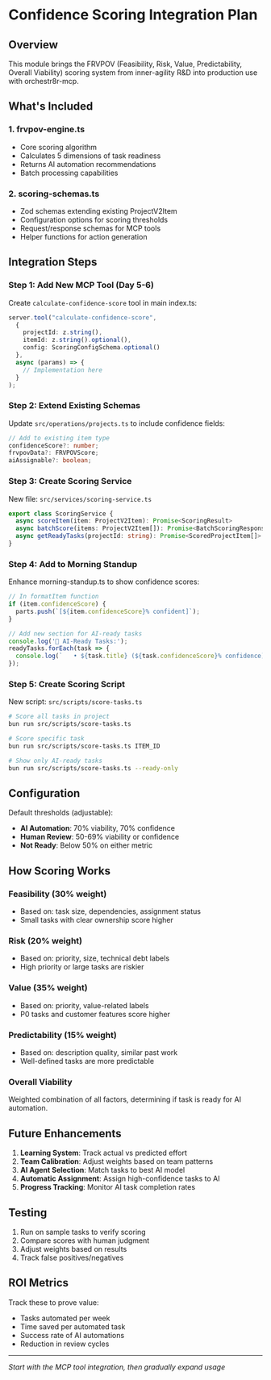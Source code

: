 # Confidence Scoring Integration Plan

## Overview
This module brings the FRVPOV (Feasibility, Risk, Value, Predictability, Overall Viability) scoring system from inner-agility R&D into production use with orchestr8r-mcp.

## What's Included

### 1. frvpov-engine.ts
- Core scoring algorithm
- Calculates 5 dimensions of task readiness
- Returns AI automation recommendations
- Batch processing capabilities

### 2. scoring-schemas.ts  
- Zod schemas extending existing ProjectV2Item
- Configuration options for scoring thresholds
- Request/response schemas for MCP tools
- Helper functions for action generation

## Integration Steps

### Step 1: Add New MCP Tool (Day 5-6)
Create `calculate-confidence-score` tool in main index.ts:

```typescript
server.tool("calculate-confidence-score",
  {
    projectId: z.string(),
    itemId: z.string().optional(),
    config: ScoringConfigSchema.optional()
  },
  async (params) => {
    // Implementation here
  }
);
```

### Step 2: Extend Existing Schemas
Update `src/operations/projects.ts` to include confidence fields:

```typescript
// Add to existing item type
confidenceScore?: number;
frvpovData?: FRVPOVScore;
aiAssignable?: boolean;
```

### Step 3: Create Scoring Service
New file: `src/services/scoring-service.ts`

```typescript
export class ScoringService {
  async scoreItem(item: ProjectV2Item): Promise<ScoringResult>
  async batchScore(items: ProjectV2Item[]): Promise<BatchScoringResponse>
  async getReadyTasks(projectId: string): Promise<ScoredProjectItem[]>
}
```

### Step 4: Add to Morning Standup
Enhance morning-standup.ts to show confidence scores:

```typescript
// In formatItem function
if (item.confidenceScore) {
  parts.push(`[${item.confidenceScore}% confident]`);
}

// Add new section for AI-ready tasks
console.log('🤖 AI-Ready Tasks:');
readyTasks.forEach(task => {
  console.log(`   • ${task.title} (${task.confidenceScore}% confidence)`);
});
```

### Step 5: Create Scoring Script
New script: `src/scripts/score-tasks.ts`

```bash
# Score all tasks in project
bun run src/scripts/score-tasks.ts

# Score specific task
bun run src/scripts/score-tasks.ts ITEM_ID

# Show only AI-ready tasks
bun run src/scripts/score-tasks.ts --ready-only
```

## Configuration

Default thresholds (adjustable):
- **AI Automation**: 70% viability, 70% confidence
- **Human Review**: 50-69% viability or confidence  
- **Not Ready**: Below 50% on either metric

## How Scoring Works

### Feasibility (30% weight)
- Based on: task size, dependencies, assignment status
- Small tasks with clear ownership score higher

### Risk (20% weight)
- Based on: priority, size, technical debt labels
- High priority or large tasks are riskier

### Value (35% weight)
- Based on: priority, value-related labels
- P0 tasks and customer features score higher

### Predictability (15% weight)
- Based on: description quality, similar past work
- Well-defined tasks are more predictable

### Overall Viability
Weighted combination of all factors, determining if task is ready for AI automation.

## Future Enhancements

1. **Learning System**: Track actual vs predicted effort
2. **Team Calibration**: Adjust weights based on team patterns
3. **AI Agent Selection**: Match tasks to best AI model
4. **Automatic Assignment**: Assign high-confidence tasks to AI
5. **Progress Tracking**: Monitor AI task completion rates

## Testing

1. Run on sample tasks to verify scoring
2. Compare scores with human judgment
3. Adjust weights based on results
4. Track false positives/negatives

## ROI Metrics

Track these to prove value:
- Tasks automated per week
- Time saved per automated task
- Success rate of AI automations
- Reduction in review cycles

---

*Start with the MCP tool integration, then gradually expand usage*
